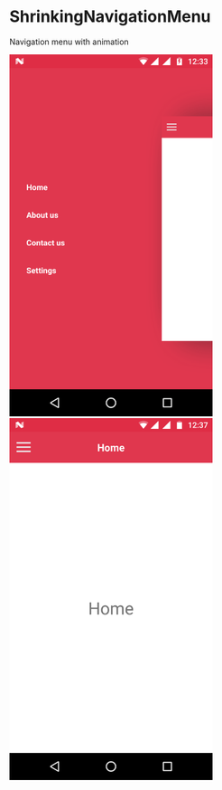 # ShrinkingNavigationMenu
Navigation menu with animation 



<img src ="Screenshot1.png" width="360" height="640">

<img src ="Screenshot2.png" width="360" height="640">
